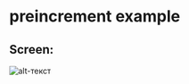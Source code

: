 # preincrement example
## Screen:
![alt-текст](https://github.com/Asqvella/experience/blob/master/preincrement/img/postincrement.png "postincrement.png")
